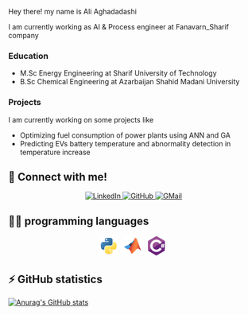 Hey there!  my name is Ali Aghadadashi 

I am currently working as AI & Process engineer at Fanavarn_Sharif company

### Education 
- M.Sc Energy Engineering at Sharif University of Technology
- B.Sc Chemical Engineering at Azarbaijan Shahid Madani University

### Projects
I am currently working on some projects like 
- Optimizing fuel consumption of power plants using ANN and GA
- Predicting EVs battery temperature and abnormality detection in temperature increase


## :handshake: Connect with me!

<div align=center>
  <a href="https://ir.linkedin.com/in/ali-aghadadashi">
    <img src="https://img.shields.io/badge/LinkedIn-0077B5?style=for-the-badge&logo=linkedin&logoColor=white" title="LinkedIn"/>
  </a>
  <a href="https://github.com/aliagh11">
  <img src="https://img.shields.io/badge/GitHub-100000?style=for-the-badge&logo=github&logoColor=white" title="GitHub"/>
  </a>
  <a href="mailto:aliagadadashi@gmail.com">
    <img src="https://img.shields.io/badge/Gmail-D14836?style=for-the-badge&logo=gmail&logoColor=white" title="GMail"/>
  </a>
</div>


## :man_technologist: programming languages

<div align=center>
  <img src="https://github.com/devicons/devicon/blob/master/icons/python/python-original.svg" title="Python" alt="Python" width="40" height="40"/>&nbsp;
  <img src="https://github.com/devicons/devicon/blob/master/icons/matlab/matlab-original.svg" title="MATLAB" alt="MATLAB" width="40" height="40"/>&nbsp;
  <img src="https://github.com/devicons/devicon/blob/master/icons/csharp/csharp-original.svg" title="C#" alt="C#" width="40" height="40"/>&nbsp;
  <i class="devicon-latex-original"></i>
</div>


## ⚡ GitHub statistics

[![Anurag's GitHub stats](https://github-readme-stats.vercel.app/api?username=aliagh11&theme=dracula)](https://github.com/anuraghazra/github-readme-stats)





<!-- Resources -->
<!-- Thanks @RobPasMue -->

